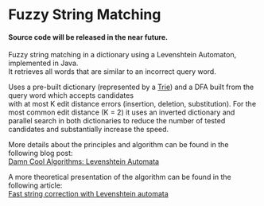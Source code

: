Fuzzy String Matching
=====================

#### Source code will be released in the near future.  

  
Fuzzy string matching in a dictionary using a Levenshtein Automaton, implemented in Java.  
It retrieves all words that are similar to an incorrect query word.  

Uses a pre-built dictionary (represented by a [Trie](http://en.wikipedia.org/wiki/Trie)) and a DFA built from the query word which accepts candidates  
with at most K edit distance errors (insertion, deletion, substitution). For the most common edit distance (K = 2) it uses an inverted dictionary and parallel search in both dictionaries to reduce the number of tested candidates and substantially increase the speed.
  
More details about the principles and algorithm can be found in the following blog post:  
[Damn Cool Algorithms: Levenshtein Automata](http://blog.notdot.net/2010/07/Damn-Cool-Algorithms-Levenshtein-Automata)
  
A more theoretical presentation of the algorithm can be found in the following article:  
[Fast string correction with Levenshtein automata](http://csi.ufs.ac.za/resres/files/Schultz.pdf)
